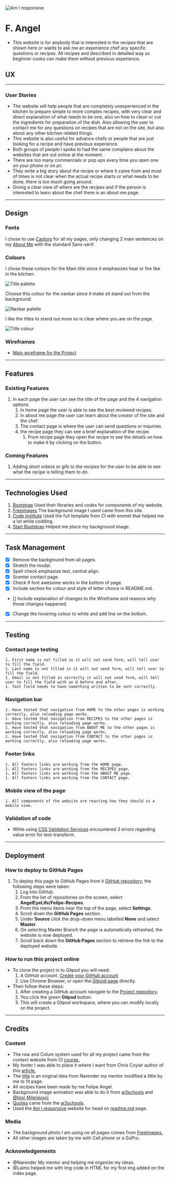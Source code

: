 ![Am I responsive](assets/images/am-i-responsive.jpg)
# F. Angel
* This website is for anybody that is interested in the recipes that are shown here or wants to ask me an experience chef any specific questions or recipes. All recipes and described in detailed way so beginner cooks can make them without previous experience.

## UX
-----------------
### User Stories
* The website will help people that are completely unexperienced in the kitchen to prepare simple to more complex recipes, with very clear and direct explanation of what needs to be one, also on how to clean or cut the ingredients for preparation of the dish. Also allowing the user to contact me for any questions on recipes that are not on the site, but also about any other kitchen related things.
* This website is also useful for advance chefs or people that are just looking for a recipe and have previous experience.
* Both groups of people I spoke to had the same complains about the websites that are out online at the moment. 
* There are too many commercials or pop ups every time you open one on your phone or on pc. 
* They write a big story about the recipe or where it came from and most of times is not clear when the actual recipe starts or what needs to be done, there is too much going around.
* Giving a clear view of where are the recipes and if the person is interested to learn about the chef there is an about me page.
---------
## Design
### Fonts
I chose to use [Castoro](https://fonts.google.com/specimen/Castoro?query=casto) for all my pages, only changing 2 main sentences on my [About Me](https://github.com/AngelEyeLife/Felipe-Recipes/blob/master/about-me.html) with the standard Sans-serif.
### Colours
I chose these colours for the Main title since it emphasizes heat or fire like in the kitchen: 

![Title palette](assets/images/color-palette/fire-title.png)

Choose this colour for the navbar since it make sit stand out from the background:

![Navbar palette](assets/images/color-palette/navbar-items.png)

I like the titles to stand out more so is clear where you are on the page.

![Title colour](assets/images/color-palette/title-color.png)
### Wireframes
* [Main wireframe for the Project](https://github.com/AngelEyeLife/Felipe-Recipes/blob/master/wireframe/angels-recipes-wireframe.pdf)
---------
## Features
### Existing Features
1. In each page the user can see the title of the page and the 4 navigation options.
    1. In home page the user is able to see the best reviewed recipes.
    1. In about me page the user can learn about the creator of the site and the chef.
    1. The contact page is where the user can send questions or inquiries.
    1. the recipe page they can see a brief explanation of the recipe.
        1. From recipe page they open the recipe to see the details on how to make it by clicking on the button.

### Coming Features
1. Adding short videos or gifs to the recipes for the user to be able to see what the recipe is telling them to do.
---------------
## Technologies Used
1. [Bootstrap](https://getbootstrap.com/) Used their libraries and codes for components of my website.
1. [Freeimages](https://www.freeimages.com/) The background image I used came from this site.
1. [Code Institute](https://github.com/Code-Institute-Org/gitpod-full-template) Used the full template from CI with emmet that helped me a lot while codding.
1. [Start Bootstrap](https://startbootstrap.com/) Helped me place my background image.
------------
## Task Management
- [x] Remove the background from all pages.
- [x] Stretch the modal.
- [x] Spell check emphasize text, central align.
- [x] Scenter contact page.
- [x] Check if font awesome works in the bottom of page.
- [x] Include section for colour and style of letter choice in README.md.
- [] Include explanation of changes to the Wireframe and reasons why those changes happened.
- [x] Change the hovering colour to white and add line on the bottom.
------------
## Testing
### Contact page testing
    1. First name is not filled in it will not send form, will tell user to fill the field.
    1. Last name is not filled in it will not send form, will tell user to fill the field.
    1. Email is not filled in correctly it will not send form, will tell user to fill the field with an @ before and after.
    1. Text field needs to have something written to be sent correctly.
### Navigation bar
    1. Have tested that navigation from HOME to the other pages is working correctly, also reloading page works.
    1. Have tested that navigation from RECIPES to the other pages is working correctly, also reloading page works.
    1. Have tested that navigation from ABOUT ME to the other pages is working correctly, also reloading page works.
    1. Have tested that navigation from CONTACT to the other pages is working correctly, also reloading page works.
### Footer links
    1. All footers links are working from the HOME page.
    1. All footers links are working from the RECIPES page.
    1. All footers links are working from the ABOUT ME page.
    1. All footers links are working from the CONTACT page.
### Mobile view of the page
    1. All components of the website are reacting how they should in a mobile view.
### Validation of code
* While using [CSS Validation Services](https://jigsaw.w3.org/css-validator/) encountered 3 errors regarding value error for text-transform.
-------
## Deployment
### How to deploy to GitHub Pages
1. To deploy this page to GitHub Pages from it [GitHub repository](https://github.com/AngelEyeLife/Felipe-Recipes), the following steps were taken:
    1. Log into GitHub.
    1. From the list of repositories on the screen, select **AngelEyeLife/Felipe-Recipes**.
    1. From the menu items near the top of the page, select **Settings**.
    1. Scroll down the **GitHub Pages** section.
    1. Under **Source** click the drop-down menu labelled **None** and select **Master**.
    1. On selecting Master Branch the page is automatically refreshed, the website is now deployed.
    1. Scroll back down the **GitHub Pages** section to retrieve the link to the deployed website.

### How to run this project online
* To clone the project in to Gitpod you will need:
    1. A GitHub account. [Create your GitHub account](https://github.com/join?ref_cta=Sign+up&ref_loc=header+logged+out&ref_page=%2F&source=header-home)
    1. Use Chrome Browser, or open the [Gitpod page](https://gitpod.io/) directly.
* Then follow these steps:
    1. After creating a GitHub account navigate to the [Project repository](https://github.com/AngelEyeLife/Felipe-Recipes).
    1. You click the green **Gitpod** button.
    1. This will create a Gitpod workspace, where you can modify locally on the project.
------------
## Credits
### Content
* The row and Colum system used for all my project came from the contact website from CI [course.](https://courses.codeinstitute.net/courses/course-v1:codeinstitute+FE+2017_T3/courseware/616289d66b5641a3808cc43e53842695/f99dac3afcfe4b2caf8d576273aea3e6/?activate_block_id=block-v1%3Acodeinstitute%2BFE%2B2017_T3%2Btype%40sequential%2Bblock%40f99dac3afcfe4b2caf8d576273aea3e6)
* My footer I was able to place it where I want from Chris Coyier author of this [article.](https://css-tricks.com/couple-takes-sticky-footer/)
* The [title](https://codepen.io/nar3nd3r/pen/vYXBLmJ) is an original idea from Narender my mentor modified a little by me to fit page.
* All recipes have been made by me Felipe Angel.
* Background image animation was able to do it from [w3schools](https://www.w3schools.com/css/css3_animations.asp) and [@Igor Milenkovic](https://codepen.io/imilenig/pen/JxejbQ)
* [Quotes](https://www.w3schools.com/w3css/w3css_quotes.asp) came from the [w3schools](https://www.w3schools.com/default.asp).
* Used the [Am I responsive](http://ami.responsivedesign.is/#) website for head on [readme.md](README.md) page.
### Media
* The background photo I am using on all pages comes from [FreeImages.](https://www.freeimages.com/photo/flames-1-1174898)
* All other images are taken by me with Cell phone or a GoPro.
### Acknowledgements
* @Narender My mentor and helping me organize my ideas.
* @Laimo helped me with img code in HTML for my first img added on the index page.